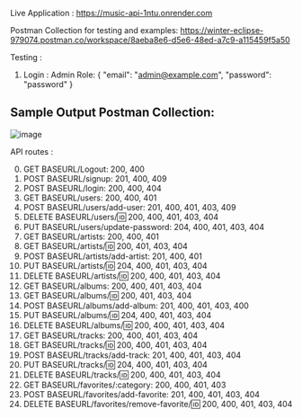 Live Application : https://music-api-1ntu.onrender.com 


Postman Collection for testing and examples: https://winter-eclipse-979074.postman.co/workspace/8aeba8e6-d5e6-48ed-a7c9-a115459f5a50

Testing :
1. Login :
   Admin Role:
{
 "email": "admin@example.com",
 "password": "password"
}


## Sample Output Postman Collection:
![image](https://github.com/user-attachments/assets/57c14cab-7fbb-44c3-94c2-1cc8bd6077ff)




API routes :

0. GET BASEURL/Logout: 200, 400
1. POST BASEURL/signup: 201, 400, 409
2. POST BASEURL/login: 200, 400, 404
3. GET BASEURL/users: 200, 400, 401
4. POST BASEURL/users/add-user: 201, 400, 401, 403, 409
5. DELETE BASEURL/users/:id: 200, 400, 401, 403, 404
6. PUT BASEURL/users/update-password: 204, 400, 401, 403, 404
7. GET BASEURL/artists: 200, 400, 401
8. GET BASEURL/artists/:id: 200, 401, 403, 404
9. POST BASEURL/artists/add-artist: 201, 400, 401
10. PUT BASEURL/artists/:id: 204, 400, 401, 403, 404
11. DELETE BASEURL/artists/:id: 200, 400, 401, 403, 404
12. GET BASEURL/albums: 200, 400, 401, 403, 404
13. GET BASEURL/albums/:id: 200, 401, 403, 404
14. POST BASEURL/albums/add-album: 201, 400, 401, 403, 400
15. PUT BASEURL/albums/:id: 204, 400, 401, 403, 404
16. DELETE BASEURL/albums/:id: 200, 400, 401, 403, 404
17. GET BASEURL/tracks: 200, 400, 401, 403, 404
18. GET BASEURL/tracks/:id: 200, 400, 401, 403, 404
19. POST BASEURL/tracks/add-track: 201, 400, 401, 403, 404
20. PUT BASEURL/tracks/:id: 204, 400, 401, 403, 404
21. DELETE BASEURL/tracks/:id: 200, 400, 401, 403, 404
22. GET BASEURL/favorites/:category: 200, 400, 401, 403
23. POST BASEURL/favorites/add-favorite: 201, 400, 401, 403, 404
24. DELETE BASEURL/favorites/remove-favorite/:id: 200, 400, 401, 403, 404
